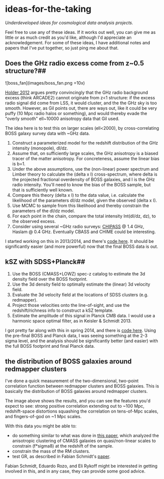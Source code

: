 # ideas-for-the-taking

*Underdeveloped ideas for cosmological data analysis projects.*

Feel free to use any of these ideas.  If it works out well, you can give me as little or as much credit as you'd like, although I'd appreciate an acknowledgement.  For some of these ideas, I have additional notes and papers that I've put together, so just ping me about that.

## Does the GHz radio excess come from z~0.5 structure?##

![boss_fan](images/boss_fan.png =10x)

[Holder 2012](http://arxiv.org/abs/1207.0856) argues pretty convincingly that the GHz radio background excess (think ARCADE2) cannot originate from z<1 structure: if the excess radio signal did come from LSS, it would cluster, and the the GHz sky is too smooth.  However, as Gil points out, there are ways out, like it could be very puffy (10 Mpc radio halos or something), and would thereby evade the "overly smooth" ell~10000 anisotropy data that Gil used.

The idea here is to test this on larger scales (ell<2000), by cross-correlating BOSS galaxy survey data with ~GHz data.

1. Construct a parameterized model for the redshift distribution of the GHz intensity (monopole), dI/dz.
2. Assume that, on sufficiently large scales, the GHz anisotropy is a biased tracer of the matter anisotropy.  For concreteness, assume the linear bias is b=1.
3. Under the above assumptions, use the (non-linear) power spectrum and Limber theory to calculate the (delta x I) cross-spectrum, where delta is the projected fractional overdensity of BOSS galaxies, and I is the GHz radio intensity.  You'll need to know the bias of the BOSS sample, but that is sufficiently well known.
4. Compare this theory (delta x I) to the data value, i.e. calculate the likelihood of the parameters dI/dz model, given the observed (delta x I).
5. Use MCMC to sample from this likelihood and thereby constrain the parameters of the dI/dz model.
6. For each point in the chain, compare the total intensity Int(dI/dz, dz), to the observed excess.
7. Consider using several ~GHz radio surveys: [CHIPASS](http://www.atnf.csiro.au/people/mcalabre/CHIPASS/) @ 1.4 GHz, Haslam @ 0.4 GHz.  Eventually CBASS and CHIME could be interesting.

I started working on this in 2013/2014, and there's [code here](https://github.com/rkeisler/radio_background).  It should be significantly easier (and more powerful) now that the final BOSS data is out.


## kSZ with SDSS+Planck##

1. Use the BOSS (CMASS+LOWZ) spec-z catalog to estimate the 3d density field over the BOSS footprint.
2. Use the 3d density field to optimally estimate the (linear) 3d velocity field.
3. Evaluate the 3d velocity field at the locations of SDSS clusters (e.g. redmapper).
4. Project those velocities onto the line-of-sight, and use the redshift/richness info to construct a kSZ template.
5. Estimate the amplitude of this signal in Planck CMB data.  I would use a harmonic space optimal filter, as in Keisler & Schmidt 2013.

I got pretty far along with this in spring 2014, and there is [code here](https://github.com/rkeisler/vksz).  Using the pre-final BOSS and Planck data, I was seeing something at the 2-3 sigma level, and the analysis should be significantly better (and easier) with the full BOSS footprint and final Planck data.

## the distribution of BOSS galaxies around redmapper clusters ##
I've done a quick measurement of the two-dimensional, two-point correlation function between redmapper clusters and BOSS galaxies.  This is basically the distribution of BOSS galaxies around redmapper clusters.

The image above shows the results, and you can see the features you'd expect to see: strong positive correlation extending out to ~100 Mpc, redshift-space distortions squashing the correlation on tens-of-Mpc scales, and fingers-of-god on ~1 Mpc scales.

With this data you might be able to:

- do something similar to what was done in [this paper](http://arxiv.org/abs/1404.3742), which analyzed the anisotropic clustering of CMASS galaxies on quasi/non-linear scales to constrain (f*sigma8) at the redshift of the sample.
- constrain the mass of the RM clusters.
- test GR, as described in Fabian Schmidt's [paper](http://arxiv.org/abs/1202.4501).

Fabian Schmidt, Eduardo Rozo, and Eli Rykoff might be interested in getting involved in this, and in any case, they can provide some good advice.

